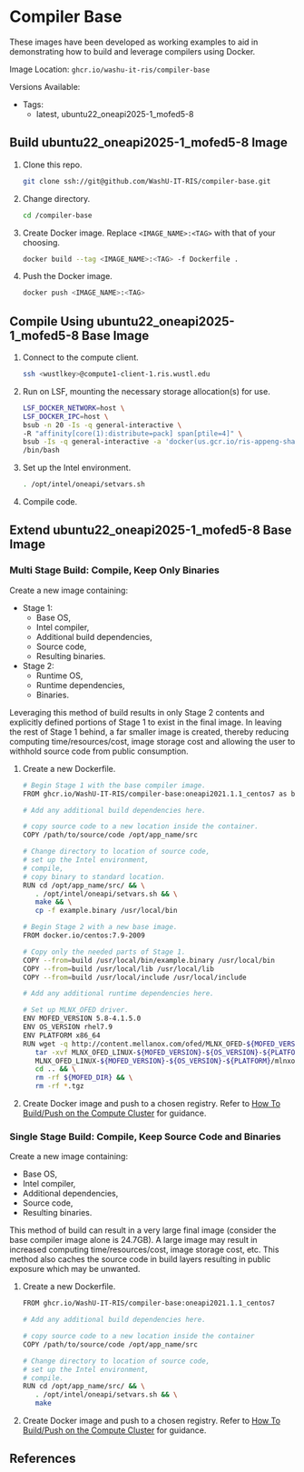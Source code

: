 # Compiler Base

These images have been developed as working examples to aid in demonstrating how to
build and leverage compilers using Docker.

Image Location: `ghcr.io/washu-it-ris/compiler-base`

Versions Available:
- Tags:
  - latest, ubuntu22_oneapi2025-1_mofed5-8

## Build ubuntu22_oneapi2025-1_mofed5-8 Image
1. Clone this repo.
   ```bash
   git clone ssh://git@github.com/WashU-IT-RIS/compiler-base.git
   ```
2. Change directory.
   ```bash
   cd /compiler-base
   ```
3. Create Docker image. Replace `<IMAGE_NAME>:<TAG>` with that of your choosing.
   ```bash
   docker build --tag <IMAGE_NAME>:<TAG> -f Dockerfile .
   ```
4. Push the Docker image.
   ```bash
   docker push <IMAGE_NAME>:<TAG>
   ```

## Compile Using ubuntu22_oneapi2025-1_mofed5-8 Base Image
1. Connect to the compute client.
   ```bash
   ssh <wustlkey>@compute1-client-1.ris.wustl.edu
2. Run on LSF, mounting the necessary storage allocation(s) for use.
   ```bash
   LSF_DOCKER_NETWORK=host \
   LSF_DOCKER_IPC=host \
   bsub -n 20 -Is -q general-interactive \
   -R "affinity[core(1):distribute=pack] span[ptile=4]" \
   bsub -Is -q general-interactive -a 'docker(us.gcr.io/ris-appeng-shared-dev/compiler-base:ubuntu22_oneapi2025-1_mofed5-8)' \
   /bin/bash
   ```
3. Set up the Intel environment.
   ```bash
   . /opt/intel/oneapi/setvars.sh
   ```
4. Compile code.

## Extend ubuntu22_oneapi2025-1_mofed5-8 Base Image

### Multi Stage Build: Compile, Keep Only Binaries
Create a new image containing:
* Stage 1:
  * Base OS,
  * Intel compiler,
  * Additional build dependencies,
  * Source code,
  * Resulting binaries.
* Stage 2:
  * Runtime OS,
  * Runtime dependencies,
  * Binaries.

Leveraging this method of build results in only Stage 2 contents and explicitly defined portions of Stage 1
to exist in the final image. In leaving the rest of Stage 1 behind, a far smaller image is created, thereby
reducing computing time/resources/cost, image storage cost and allowing the user to withhold source code from
public consumption.

1. Create a new Dockerfile.
   ```bash
   # Begin Stage 1 with the base compiler image.
   FROM ghcr.io/WashU-IT-RIS/compiler-base:oneapi2021.1.1_centos7 as build

   # Add any additional build dependencies here.

   # copy source code to a new location inside the container.
   COPY /path/to/source/code /opt/app_name/src

   # Change directory to location of source code,
   # set up the Intel environment,
   # compile,
   # copy binary to standard location.
   RUN cd /opt/app_name/src/ && \
      . /opt/intel/oneapi/setvars.sh && \
      make && \
      cp -f example.binary /usr/local/bin

   # Begin Stage 2 with a new base image.
   FROM docker.io/centos:7.9-2009

   # Copy only the needed parts of Stage 1.
   COPY --from=build /usr/local/bin/example.binary /usr/local/bin
   COPY --from=build /usr/local/lib /usr/local/lib
   COPY --from=build /usr/local/include /usr/local/include

   # Add any additional runtime dependencies here.

   # Set up MLNX_OFED driver.
   ENV MOFED_VERSION 5.8-4.1.5.0
   ENV OS_VERSION rhel7.9
   ENV PLATFORM x86_64
   RUN wget -q http://content.mellanox.com/ofed/MLNX_OFED-${MOFED_VERSION}/MLNX_OFED_LINUX-${MOFED_VERSION}-${OS_VERSION}-${PLATFORM}.tgz && \
      tar -xvf MLNX_OFED_LINUX-${MOFED_VERSION}-${OS_VERSION}-${PLATFORM}.tgz && \
      MLNX_OFED_LINUX-${MOFED_VERSION}-${OS_VERSION}-${PLATFORM}/mlnxofedinstall --user-space-only --without-fw-update -q  --distro ${OS_VERSION} && \
      cd .. && \
      rm -rf ${MOFED_DIR} && \
      rm -rf *.tgz
   ```
2. Create Docker image and push to a chosen registry. Refer to
   [ How To Build/Push on the Compute Cluster](https://docs.ris.wustl.edu/doc/compute/recipes/docker-on-compute.html#build-images-using-compute)
   for guidance.

### Single Stage Build: Compile, Keep Source Code and Binaries
Create a new image containing:
* Base OS,
* Intel compiler,
* Additional dependencies,
* Source code,
* Resulting binaries.

This method of build can result in a very large final image (consider the base compiler image alone is 24.7GB).
A large image may result in increased computing time/resources/cost, image storage cost, etc. This method also
caches the source code in build layers resulting in public exposure which may be unwanted.

1. Create a new Dockerfile.
   ```bash
   FROM ghcr.io/WashU-IT-RIS/compiler-base:oneapi2021.1.1_centos7

   # Add any additional build dependencies here.

   # copy source code to a new location inside the container
   COPY /path/to/source/code /opt/app_name/src

   # Change directory to location of source code,
   # set up the Intel environment,
   # compile.
   RUN cd /opt/app_name/src/ && \
      . /opt/intel/oneapi/setvars.sh && \
      make
   ```
2. Create Docker image and push to a chosen registry. Refer to
   [ How To Build/Push on the Compute Cluster](https://docs.ris.wustl.edu/doc/compute/recipes/docker-on-compute.html#build-images-using-compute)
   for guidance.

## References
